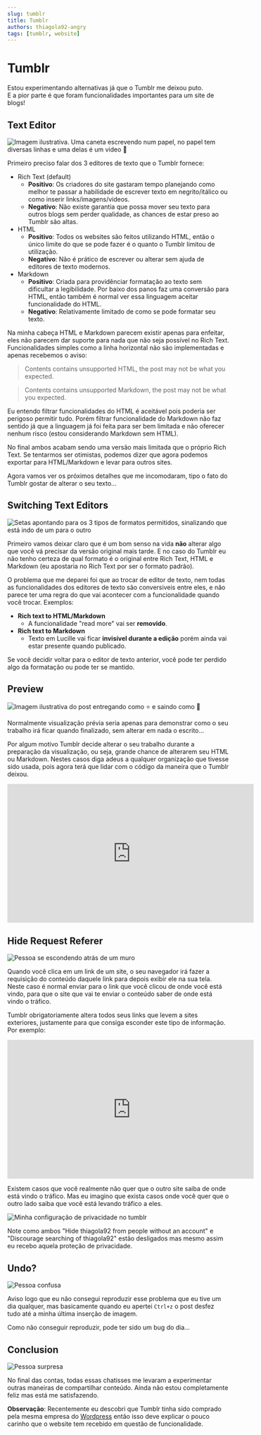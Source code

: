 ```yaml
---
slug: tumblr
title: Tumblr
authors: thiagola92-angry
tags: [tumblr, website]
---
```


# Tumblr

Estou experimentando alternativas já que o Tumblr me deixou puto.  
E a pior parte é que foram funcionalidades importantes para um site de blogs!  

## Text Editor

![Imagem ilustrativa. Uma caneta escrevendo num papel, no papel tem diversas linhas e uma delas é um video 🤣](./text_editor.svg)

Primeiro preciso falar dos 3 editores de texto que o Tumblr fornece:
- Rich Text (default)
    - **Positivo**: Os criadores do site gastaram tempo planejando como melhor te passar a habilidade de escrever texto em negrito/itálico ou como inserir links/imagens/videos.  
    - **Negativo**: Não existe garantia que possa mover seu texto para outros blogs sem perder qualidade, as chances de estar preso ao Tumblr são altas.  
- HTML
    - **Positivo**: Todos os websites são feitos utilizando HTML, então o único limite do que se pode fazer é o quanto o Tumblr limitou de utilização.  
    - **Negativo**: Não é prático de escrever ou alterar sem ajuda de editores de texto modernos.  
- Markdown
    - **Positivo**: Criada para providênciar formatação ao texto sem dificultar a legibilidade. Por baixo dos panos faz uma conversão para HTML, então também é normal ver essa linguagem aceitar funcionalidade do HTML.  
    - **Negativo**: Relativamente limitado de como se pode formatar seu texto.  

Na minha cabeça HTML e Markdown parecem existir apenas para enfeitar, eles não parecem dar suporte para nada que não seja possível no Rich Text. Funcionalidades simples como a linha horizontal não são implementadas e apenas recebemos o aviso:

> Contents contains unsupported HTML, the post may not be what you expected.  

> Contents contains unsupported Markdown, the post may not be what you expected.  

Eu entendo filtrar funcionalidades do HTML é aceitável pois poderia ser perigoso permitir tudo. Porém filtrar funcionalidade do Markdown não faz sentido já que a linguagem já foi feita para ser bem limitada e não oferecer nenhum risco (estou considerando Markdown sem HTML).  

No final ambos acabam sendo uma versão mais limitada que o próprio Rich Text. Se tentarmos ser otimistas, podemos dizer que agora podemos exportar para HTML/Markdown e levar para outros sites.  

Agora vamos ver os próximos detalhes que me incomodaram, tipo o fato do Tumblr gostar de alterar o seu texto...

## Switching Text Editors

![Setas apontando para os 3 tipos de formatos permitidos, sinalizando que está indo de um para o outro](./switch.svg)

Primeiro vamos deixar claro que é um bom senso na vida **não** alterar algo que você vá precisar da versão original mais tarde. E no caso do Tumblr eu não tenho certeza de qual formato é o original entre Rich Text, HTML e Markdown (eu apostaria no Rich Text por ser o formato padrão).  

O problema que me deparei foi que ao trocar de editor de texto, nem todas as funcionalidades dos editores de texto são conversiveis entre eles, e não parece ter uma regra do que vai acontecer com a funcionalidade quando você trocar. Exemplos:  

- **Rich text to HTML/Markdown**
    - A funcionalidade "read more" vai ser **removido**.  
- **Rich text to Markdown**
    - Texto em Lucille vai ficar **invisível durante a edição** porém ainda vai estar presente quando publicado.

Se você decidir voltar para o editor de texto anterior, você pode ter perdido algo da formatação ou pode ter se mantido.  

## Preview

![Imagem ilustrativa do post entregando como ⭐ e saindo como 💩](./preview_breaking.svg)

Normalmente visualização prévia seria apenas para demonstrar como o seu trabalho irá ficar quando finalizado, sem alterar em nada o escrito...  

Por algum motivo Tumblr decide alterar o seu trabalho durante a preparação da visualização, ou seja, grande chance de alterarem seu HTML ou Markdown. Nestes casos diga adeus a qualquer organização que tivesse sido usada, pois agora terá que lidar com o código da maneira que o Tumblr deixou.  

<iframe width="560" height="315" src="https://www.youtube.com/embed/uQBsBePphYI" title="YouTube video player" frameborder="0" allow="accelerometer; autoplay; clipboard-write; encrypted-media; gyroscope; picture-in-picture; web-share" allowfullscreen></iframe>  

## Hide Request Referer

![Pessoa se escondendo atrás de um muro](./hidding.svg)  

Quando você clica em um link de um site, o seu navegador irá fazer a requisição do conteúdo daquele link para depois exibir ele na sua tela. Neste caso é normal enviar para o link que você clicou de onde você está vindo, para que o site que vai te enviar o conteúdo saber de onde está vindo o tráfico.  

Tumblr obrigatoriamente altera todos seus links que levem a sites exteriores, justamente para que consiga esconder este tipo de informação. Por exemplo:  

<iframe width="560" height="315" src="https://www.youtube.com/embed/ullzdbGvQp8?si=oPAob5XZzFmYSX9T" title="YouTube video player" frameborder="0" allow="accelerometer; autoplay; clipboard-write; encrypted-media; gyroscope; picture-in-picture; web-share" allowfullscreen></iframe>  

Existem casos que você realmente não quer que o outro site saiba de onde está vindo o tráfico. Mas eu imagino que exista casos onde você quer que o outro lado saiba que você está levando tráfico a eles.  

![Minha configuração de privacidade no tumblr](./settings.png)  

Note como ambos "Hide thiagola92 from people without an account" e "Discourage searching of thiagola92" estão desligados mas mesmo assim eu recebo aquela proteção de privacidade.  

## Undo?

![Pessoa confusa](./confuse.svg)  

Aviso logo que eu não consegui reproduzir esse problema que eu tive um dia qualquer, mas basicamente quando eu apertei `Ctrl+z` o post desfez tudo até a minha última inserção de imagem.  

Como não conseguir reproduzir, pode ter sido um bug do dia...

## Conclusion

![Pessoa surpresa](./surprised.svg)  

No final das contas, todas essas chatisses me levaram a experimentar outras maneiras de compartilhar conteúdo. Ainda não estou completamente feliz mas está me satisfazendo.  

**Observação**: Recentemente eu descobri que Tumblr tinha sido comprado pela mesma empresa do [Wordpress](https://en.wikipedia.org/wiki/WordPress.com) então isso deve explicar o pouco carinho que o website tem recebido em questão de funcionalidade.  

